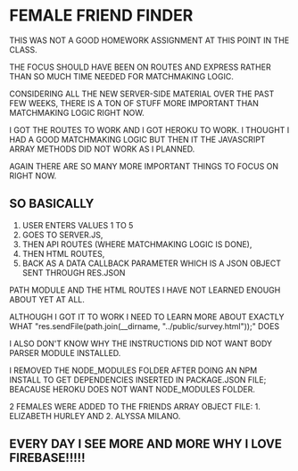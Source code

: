 
# FEMALE FRIEND FINDER

THIS WAS NOT A GOOD HOMEWORK ASSIGNMENT AT THIS POINT IN THE CLASS.

THE FOCUS SHOULD HAVE BEEN ON ROUTES AND EXPRESS RATHER THAN SO MUCH TIME NEEDED FOR MATCHMAKING LOGIC.

CONSIDERING ALL THE NEW SERVER-SIDE MATERIAL OVER THE PAST FEW WEEKS, THERE IS A TON OF STUFF MORE IMPORTANT THAN MATCHMAKING LOGIC RIGHT NOW.


I GOT THE ROUTES TO WORK AND I GOT HEROKU TO WORK.   I THOUGHT I HAD A GOOD MATCHMAKING LOGIC BUT THEN IT THE JAVASCRIPT ARRAY METHODS DID NOT WORK AS I PLANNED.

AGAIN THERE ARE SO MANY MORE IMPORTANT THINGS TO FOCUS ON RIGHT NOW.


## SO BASICALLY

1. USER ENTERS VALUES 1 TO 5
2. GOES TO SERVER.JS, 
3. THEN API ROUTES (WHERE MATCHMAKING LOGIC IS DONE), 
4. THEN HTML ROUTES, 
5. BACK AS A DATA CALLBACK PARAMETER WHICH IS A JSON OBJECT SENT THROUGH RES.JSON


PATH MODULE AND THE HTML ROUTES I HAVE NOT LEARNED ENOUGH ABOUT YET AT ALL.

ALTHOUGH I GOT IT TO WORK I NEED TO LEARN MORE ABOUT EXACTLY WHAT "res.sendFile(path.join(__dirname, "../public/survey.html"));" DOES


I ALSO DON'T KNOW WHY THE INSTRUCTIONS DID NOT WANT BODY PARSER MODULE INSTALLED.



I REMOVED THE NODE_MODULES FOLDER AFTER DOING AN NPM INSTALL TO GET DEPENDENCIES INSERTED IN PACKAGE.JSON FILE; BEACAUSE HEROKU DOES NOT WANT NODE_MODULES FOLDER.


2 FEMALES WERE ADDED TO THE FRIENDS ARRAY OBJECT FILE:  1. ELIZABETH HURLEY AND 2. ALYSSA MILANO.  

## EVERY DAY I SEE MORE AND MORE WHY I LOVE FIREBASE!!!!!

